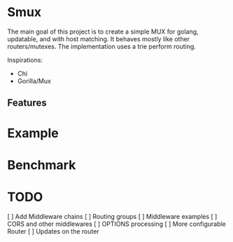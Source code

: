 # Smux 

The main goal of this project is to create a simple MUX for golang, updatable, and with host matching.
It behaves mostly like other routers/mutexes.
The implementation uses a trie perform routing.

Inspirations:
- Chi
- Gorilla/Mux

## Features

# Example

# Benchmark

# TODO

[ ] Add Middleware chains
[ ] Routing groups
[ ] Middleware examples
[ ] CORS and other middlewares
[ ] OPTIONS processing
[ ] More configurable Router
[ ] Updates on the router
